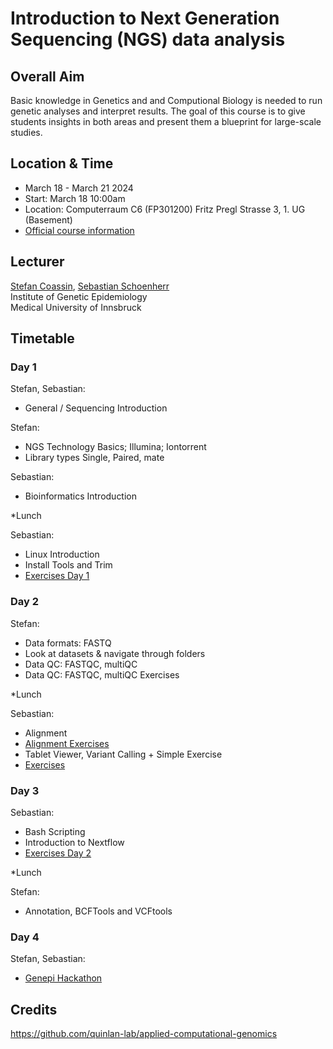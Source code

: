 # Introduction to Next Generation Sequencing (NGS) data analysis

## Overall Aim
Basic knowledge in Genetics and and Computional Biology is needed to run genetic analyses and interpret results. The goal of this course is to give students insights in both areas and present them a blueprint for large-scale studies.  

## Location & Time
* March 18 - March 21 2024 
* Start: March 18 10:00am
* Location: Computerraum C6 (FP301200) Fritz Pregl Strasse 3, 1. UG (Basement)
* [Official course information]([https://inside.i-med.ac.at/online/wbLv.wbShowLVDetail?pStpSpNr=872000](https://inside.i-med.ac.at/online/wbLv.wbShowLVDetail?pStpSpNr=893330))

## Lecturer
[Stefan Coassin](stefan.coassin@i-med.ac.at), [Sebastian Schoenherr](sebastian.schoenherr@i-med.ac.at)  
Institute of Genetic Epidemiology  
Medical University of Innsbruck 

## Timetable

### Day 1
Stefan, Sebastian:
* General / Sequencing Introduction

Stefan:
* NGS Technology Basics; Illumina; Iontorrent 
* Library types Single, Paired, mate 

Sebastian:
* Bioinformatics Introduction

*Lunch 

Sebastian:
* Linux Introduction 
* Install Tools and Trim
* [Exercises Day 1](scripts/linux-basics.md)

### Day 2 
Stefan:
* Data formats: FASTQ 
* Look at datasets & navigate through folders 
* Data QC: FASTQC, multiQC 
* Data QC: FASTQC, multiQC Exercises 

*Lunch 

Sebastian:
* Alignment
* [Alignment Exercises](https://github.com/seppinho/ngs-class/blob/master/scripts/mapping.md)
* Tablet Viewer, Variant Calling + Simple Exercise 
* [Exercises](https://github.com/seppinho/ngs-class/blob/master/scripts/variant-calling.md) 


### Day 3
Sebastian:
* Bash Scripting
* Introduction to Nextflow
* [Exercises Day 2](scripts/tool-installation.md)


*Lunch

Stefan:
* Annotation, BCFTools and VCFtools

### Day 4
Stefan, Sebastian:
* [Genepi Hackathon](https://github.com/genepi/ngs-class/blob/master/scripts/project.md)

## Credits
https://github.com/quinlan-lab/applied-computational-genomics
